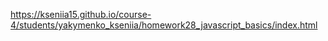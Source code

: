 https://kseniia15.github.io/course-4/students/yakymenko_kseniia/homework28_javascript_basics/index.html
